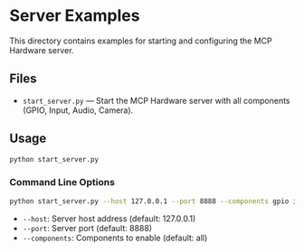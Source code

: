 # Server Examples

This directory contains examples for starting and configuring the MCP Hardware server.

## Files
- `start_server.py` — Start the MCP Hardware server with all components (GPIO, Input, Audio, Camera).

## Usage
```bash
python start_server.py
```

### Command Line Options
```bash
python start_server.py --host 127.0.0.1 --port 8888 --components gpio input audio camera
```

- `--host`: Server host address (default: 127.0.0.1)
- `--port`: Server port (default: 8888)
- `--components`: Components to enable (default: all)
